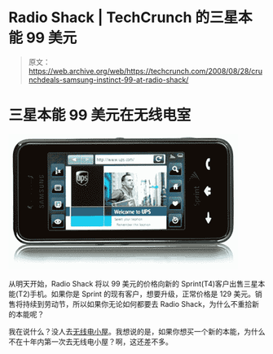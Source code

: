 # Radio Shack | TechCrunch 的三星本能 99 美元

> 原文：<https://web.archive.org/web/https://techcrunch.com/2008/08/28/crunchdeals-samsung-instinct-99-at-radio-shack/>

# 三星本能 99 美元在无线电室

![samsung-instinct](img/44f315085dd493c211735fab636c8951.png "samsung-instinct")

从明天开始，Radio Shack 将以 99 美元的价格向新的 Sprint(T4)客户出售三星本能(T2)手机。如果你是 Sprint 的现有客户，想要升级，正常价格是 129 美元。销售将持续到劳动节，所以如果你无论如何都要去 Radio Shack，为什么不重拾新的本能呢？

我在说什么？没人去[无线电小屋](https://web.archive.org/web/20230323204546/http://www.crunchgear.com/tag/RadioShack/)。我想说的是，如果你想买一个新的本能，为什么不在十年内第一次去无线电小屋？啊，这还差不多。